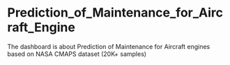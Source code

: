 # Prediction_of_Maintenance_for_Aircraft_Engine
The dashboard is about Prediction of Maintenance for Aircraft engines based on NASA CMAPS dataset (20K+ samples)
